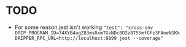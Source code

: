 # TODO

-   For some reason jest isn't working
    `"test": "cross-env DRIP_PROGRAM_ID=74XYB4agZ83msRxmTGvNDc8D2z8T55mfGfz3FAneNSKk DRIPPER_RPC_URL=http://localhost:8899 jest --coverage"`
